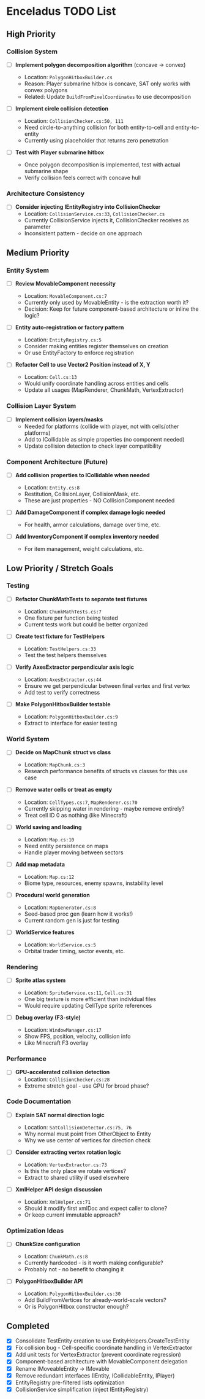 # Enceladus TODO List

## High Priority

### Collision System
- [ ] **Implement polygon decomposition algorithm** (concave → convex)
  - Location: `PolygonHitboxBuilder.cs`
  - Reason: Player submarine hitbox is concave, SAT only works with convex polygons
  - Related: Update `BuildFromPixelCoordinates` to use decomposition

- [ ] **Implement circle collision detection**
  - Location: `CollisionChecker.cs:50, 111`
  - Need circle-to-anything collision for both entity-to-cell and entity-to-entity
  - Currently using placeholder that returns zero penetration

- [ ] **Test with Player submarine hitbox**
  - Once polygon decomposition is implemented, test with actual submarine shape
  - Verify collision feels correct with concave hull

### Architecture Consistency
- [ ] **Consider injecting IEntityRegistry into CollisionChecker**
  - Location: `CollisionService.cs:33`, `CollisionChecker.cs`
  - Currently CollisionService injects it, CollisionChecker receives as parameter
  - Inconsistent pattern - decide on one approach

## Medium Priority

### Entity System
- [ ] **Review MovableComponent necessity**
  - Location: `MovableComponent.cs:7`
  - Currently only used by MovableEntity - is the extraction worth it?
  - Decision: Keep for future component-based architecture or inline the logic?

- [ ] **Entity auto-registration or factory pattern**
  - Location: `EntityRegistry.cs:5`
  - Consider making entities register themselves on creation
  - Or use EntityFactory to enforce registration

- [ ] **Refactor Cell to use Vector2 Position instead of X, Y**
  - Location: `Cell.cs:13`
  - Would unify coordinate handling across entities and cells
  - Update all usages (MapRenderer, ChunkMath, VertexExtractor)

### Collision Layer System
- [ ] **Implement collision layers/masks**
  - Needed for platforms (collide with player, not with cells/other platforms)
  - Add to ICollidable as simple properties (no component needed)
  - Update collision detection to check layer compatibility

### Component Architecture (Future)
- [ ] **Add collision properties to ICollidable when needed**
  - Location: `Entity.cs:8`
  - Restitution, CollisionLayer, CollisionMask, etc.
  - These are just properties - NO CollisionComponent needed

- [ ] **Add DamageComponent if complex damage logic needed**
  - For health, armor calculations, damage over time, etc.

- [ ] **Add InventoryComponent if complex inventory needed**
  - For item management, weight calculations, etc.

## Low Priority / Stretch Goals

### Testing
- [ ] **Refactor ChunkMathTests to separate test fixtures**
  - Location: `ChunkMathTests.cs:7`
  - One fixture per function being tested
  - Current tests work but could be better organized

- [ ] **Create test fixture for TestHelpers**
  - Location: `TestHelpers.cs:33`
  - Test the test helpers themselves

- [ ] **Verify AxesExtractor perpendicular axis logic**
  - Location: `AxesExtractor.cs:44`
  - Ensure we get perpendicular between final vertex and first vertex
  - Add test to verify correctness

- [ ] **Make PolygonHitboxBuilder testable**
  - Location: `PolygonHitboxBuilder.cs:9`
  - Extract to interface for easier testing

### World System
- [ ] **Decide on MapChunk struct vs class**
  - Location: `MapChunk.cs:3`
  - Research performance benefits of structs vs classes for this use case

- [ ] **Remove water cells or treat as empty**
  - Location: `CellTypes.cs:7`, `MapRenderer.cs:70`
  - Currently skipping water in rendering - maybe remove entirely?
  - Treat cell ID 0 as nothing (like Minecraft)

- [ ] **World saving and loading**
  - Location: `Map.cs:10`
  - Need entity persistence on maps
  - Handle player moving between sectors

- [ ] **Add map metadata**
  - Location: `Map.cs:12`
  - Biome type, resources, enemy spawns, instability level

- [ ] **Procedural world generation**
  - Location: `MapGenerator.cs:8`
  - Seed-based proc gen (learn how it works!)
  - Current random gen is just for testing

- [ ] **WorldService features**
  - Location: `WorldService.cs:5`
  - Orbital trader timing, sector events, etc.

### Rendering
- [ ] **Sprite atlas system**
  - Location: `SpriteService.cs:11`, `Cell.cs:31`
  - One big texture is more efficient than individual files
  - Would require updating CellType sprite references

- [ ] **Debug overlay (F3-style)**
  - Location: `WindowManager.cs:17`
  - Show FPS, position, velocity, collision info
  - Like Minecraft F3 overlay

### Performance
- [ ] **GPU-accelerated collision detection**
  - Location: `CollisionChecker.cs:28`
  - Extreme stretch goal - use GPU for broad phase?

### Code Documentation
- [ ] **Explain SAT normal direction logic**
  - Location: `SatCollisionDetector.cs:75, 76`
  - Why normal must point from OtherObject to Entity
  - Why we use center of vertices for direction check

- [ ] **Consider extracting vertex rotation logic**
  - Location: `VertexExtractor.cs:73`
  - Is this the only place we rotate vertices?
  - Extract to shared utility if used elsewhere

- [ ] **XmlHelper API design discussion**
  - Location: `XmlHelper.cs:71`
  - Should it modify first xmlDoc and expect caller to clone?
  - Or keep current immutable approach?

### Optimization Ideas
- [ ] **ChunkSize configuration**
  - Location: `ChunkMath.cs:8`
  - Currently hardcoded - is it worth making configurable?
  - Probably not - no benefit to changing it

- [ ] **PolygonHitboxBuilder API**
  - Location: `PolygonHitboxBuilder.cs:30`
  - Add BuildFromVertices for already-world-scale vectors?
  - Or is PolygonHitbox constructor enough?

## Completed
- [x] Consolidate TestEntity creation to use EntityHelpers.CreateTestEntity
- [x] Fix collision bug - Cell-specific coordinate handling in VertexExtractor
- [x] Add unit tests for VertexExtractor (prevent coordinate regression)
- [x] Component-based architecture with MovableComponent delegation
- [x] Rename IMoveableEntity → IMovable
- [x] Remove redundant interfaces (IEntity, ICollidableEntity, IPlayer)
- [x] EntityRegistry pre-filtered lists optimization
- [x] CollisionService simplification (inject IEntityRegistry)

